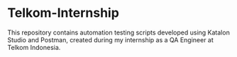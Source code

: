 # Telkom-Internship
This repository contains automation testing scripts developed using Katalon Studio and Postman, created during my internship as a QA Engineer at Telkom Indonesia.
